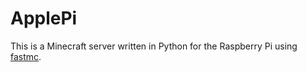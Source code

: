# ApplePi
This is a Minecraft server written in Python for the Raspberry Pi using [fastmc](https://github.com/dividuum/fastmc).

